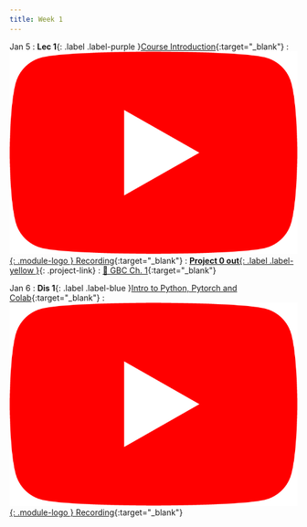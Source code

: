 ```yaml
---
title: Week 1
---
```


Jan 5
: **Lec 1**{: .label .label-purple }[Course Introduction](/assets/slides/deeprob_01_introduction.pdf){:target="_blank"}
  : [![](/assets/logos/yt_icon_rgb.png){: .module-logo } Recording](https://youtu.be/dx1G7y6mhMQ){:target="_blank"}
: [**Project 0 out**{: .label .label-yellow }](/projects/project0/){: .project-link}
  : [📖 GBC Ch. 1](https://www.deeplearningbook.org/contents/intro.html){:target="_blank"}

Jan 6
: **Dis 1**{: .label .label-blue }[Intro to Python, Pytorch and Colab](/assets/slides/deeprob_discussion_01.pdf){:target="_blank"}
  : [![](/assets/logos/yt_icon_rgb.png){: .module-logo } Recording](https://drive.google.com/file/d/1JgsSdzBa8jlh1X5cEQqtXAzK_oHSebQo/view?usp=share_link){:target="_blank"}
